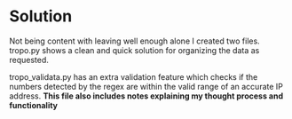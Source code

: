 # Solution
Not being content with leaving well enough alone I created two files.  tropo.py shows a clean and quick solution for organizing the data as requested.  

tropo_validata.py has an extra validation feature which checks if the numbers detected by the regex are within the valid range of an accurate IP address.  **This file also includes notes explaining my thought process and functionality**

